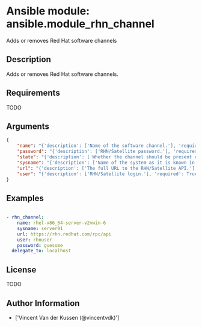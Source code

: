 # Ansible module: ansible.module_rhn_channel


Adds or removes Red Hat software channels

## Description

Adds or removes Red Hat software channels.

## Requirements

TODO

## Arguments

``` json
{
    "name": "{'description': ['Name of the software channel.'], 'required': True}",
    "password": "{'description': ['RHN/Satellite password.'], 'required': True}",
    "state": "{'description': ['Whether the channel should be present or not, taking action if the state is different from what is stated.'], 'default': 'present'}",
    "sysname": "{'description': ['Name of the system as it is known in RHN/Satellite.'], 'required': True}",
    "url": "{'description': ['The full URL to the RHN/Satellite API.'], 'required': True}",
    "user": "{'description': ['RHN/Satellite login.'], 'required': True}",
}
```

## Examples


``` yaml

- rhn_channel:
    name: rhel-x86_64-server-v2vwin-6
    sysname: server01
    url: https://rhn.redhat.com/rpc/api
    user: rhnuser
    password: guessme
  delegate_to: localhost

```

## License

TODO

## Author Information
  - ['Vincent Van der Kussen (@vincentvdk)']
